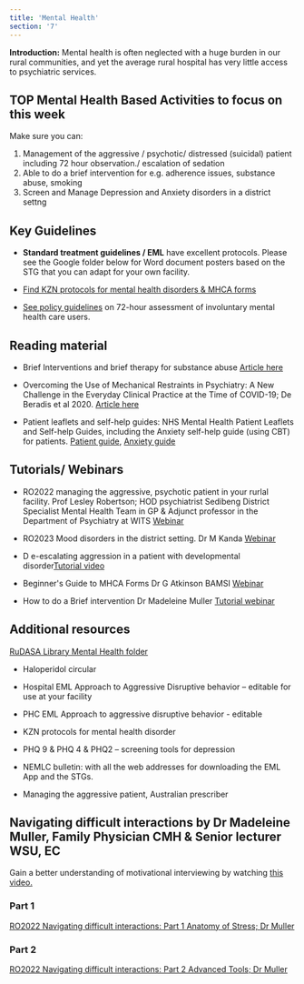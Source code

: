 ```yaml
---
title: 'Mental Health'
section: '7'
---
```


**Introduction:** Mental health is often neglected with a huge burden in our rural communities, and yet the average rural hospital has very little access to psychiatric services.

## TOP Mental Health Based Activities to focus on this week

Make sure you can:

1. Management of the aggressive / psychotic/ distressed (suicidal) patient including 72 hour observation./ escalation of sedation
2. Able to do a brief intervention for e.g. adherence issues, substance abuse, smoking
3. Screen and Manage Depression and Anxiety disorders in a district settng

## Key Guidelines

* **Standard treatment guidelines / EML** have excellent protocols. Please see the Google folder below for Word document posters based on the STG that you can adapt for your own facility.

* [Find KZN protocols for mental health disorders & MHCA forms](http://www.kznhealth.gov.za/townhill/forms.htm)

* [See policy guidelines](https://knowledgehub.health.gov.za/system/files/elibdownloads/2019-07/Policy%2520guideline%2520on%252072-hour%2520assessment%2520of%2520involuntary%2520mental%2520health%2520care%2520users.pdf) on 72-hour assessment of involuntary mental health care users.

## Reading material

* Brief Interventions and brief therapy for substance abuse [Article here](https://store.samhsa.gov/sites/default/files/d7/priv/sma12-3952.pdf)

* Overcoming the Use of Mechanical Restraints in Psychiatry: A New Challenge in the Everyday Clinical Practice at the Time of COVID-19; De Beradis et al 2020. [Article here](https://www.ncbi.nlm.nih.gov/pmc/articles/PMC7700144/pdf/jcm-09-03774.pdf)

* Patient leaflets and self-help guides:
NHS Mental Health Patient Leaflets and Self-help Guides, including the Anxiety self-help guide (using CBT) for patients. [Patient guide](https://www.nhsinform.scot/illnesses-and-conditions/mental-health), 
[Anxiety guide](https://www.nhsinform.scot/illnesses-and-conditions/mental-health/mental-health-self-help-guides/anxiety-self-help-guide)

## Tutorials/ Webinars 
* RO2022 managing the aggressive, psychotic patient in your rurlal facility. Prof Lesley Robertson; HOD psychiatrist Sedibeng District Specialist Mental Health Team in GP & Adjunct professor in the Department of Psychiatry at WITS [Webinar](https://www.youtube.com/embed/5lZu53p8uO0)

* RO2023 Mood disorders in the district setting. Dr M Kanda [Webinar](https://www.youtube.com/watch?v=oTlnAL2UDe4)

* D e-escalating aggression in a patient with developmental disorder[Tutorial video](https://youtu.be/5GuydLt59vs) 

* Beginner's Guide to MHCA Forms Dr G Atkinson BAMSI [Webinar](https://www.youtube.com/watch?v=B8Q5QNEXH8E)

* How to do a Brief intervention Dr Madeleine Muller [Tutorial webinar](https://www.youtube.com/watch?v=HWEbGsPsaMw)


## Additional resources
[RuDASA Library Mental Health folder](https://drive.google.com/drive/u/0/folders/1smNs8STVctvXynP4UReLEhKfBmKyCM1G)

* Haloperidol circular

* Hospital EML Approach to Aggressive Disruptive behavior – editable for use at your facility

* PHC EML Approach to aggressive disruptive behavior - editable

* KZN protocols for mental health disorder

* PHQ 9 & PHQ 4 & PHQ2 – screening tools for depression

* NEMLC bulletin: with all the web addresses for downloading the EML App and the STGs.

* Managing the aggressive patient, Australian prescriber

## Navigating difficult interactions by Dr Madeleine Muller, Family Physician CMH & Senior lecturer WSU, EC

Gain a better understanding of motivational interviewing by watching [this video.](https://en.motivationalinterviewing.org/understanding-motivational-interviewing)

### Part 1

[RO2022 Navigating difficult interactions: Part 1 Anatomy of Stress; Dr Muller](https://www.youtube.com/embed/JgylbNttvCI?list=PLBS4k3o3cGeYG5uyRuaD9W5rt6JWzWJ62)

### Part 2

[RO2022 Navigating difficult interactions: Part 2 Advanced Tools; Dr Muller](https://www.youtube.com/embed/UYwjqKP9cyY?list=PLBS4k3o3cGeYG5uyRuaD9W5rt6JWzWJ62)



<!--
    This is a comment and is not displayed on the website. Do not alter this text between arrows (->).
    To change the content in this file, simply retype/ copy+paste any text above, as you would in a normal text file/ word document.

    The hashtag ( # ) symbols followed by a space and then text show a heading. The more #s you have, the smaller/"less important" the heading. You can add up to 6 # but we suggest max 4 #. make sure each heading is on a separate line.

    The single star ( * ) followed by a space and then text shows an item in a bulleted list. Make sure each item is on a separate line. 
    
    The number (e.g., "1." "2." etc.) followed by a space and then text shows an item in a numbered list. Make sure each item is on a separate line. 

    The text surrounded by double stars ( ** ) with no space show bold text.

    The text surrounded by single stars ( * ) with no space show italic text.

    Links are created by putting the text you want to show in square brackets ( [] ) followed by the link in round brackets ( () ). For example, [RuReSA](https://ruresa.org.za/) will show as RuReSA and link to the RuReSA website.

    Please refer to the "HOW TO USE" or "HOW TO USE SHORT" files for more information.
 -->
